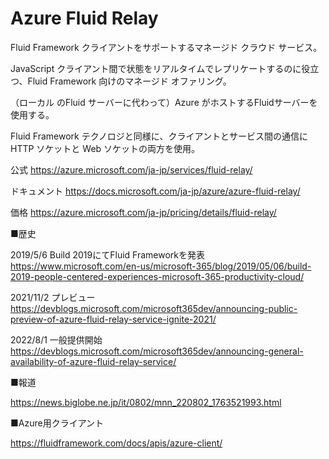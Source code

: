 # Azure Fluid Relay

Fluid Framework クライアントをサポートするマネージド クラウド サービス。

JavaScript クライアント間で状態をリアルタイムでレプリケートするのに役立つ、Fluid Framework 向けのマネージド オファリング。

（ローカル のFluid サーバーに代わって）Azure がホストするFluidサーバーを使用する。

Fluid Framework テクノロジと同様に、クライアントとサービス間の通信に HTTP ソケットと Web ソケットの両方を使用。

公式 https://azure.microsoft.com/ja-jp/services/fluid-relay/

ドキュメント https://docs.microsoft.com/ja-jp/azure/azure-fluid-relay/

価格 https://azure.microsoft.com/ja-jp/pricing/details/fluid-relay/

■歴史

2019/5/6 Build 2019にてFluid Frameworkを発表 https://www.microsoft.com/en-us/microsoft-365/blog/2019/05/06/build-2019-people-centered-experiences-microsoft-365-productivity-cloud/

2021/11/2 プレビュー https://devblogs.microsoft.com/microsoft365dev/announcing-public-preview-of-azure-fluid-relay-service-ignite-2021/

2022/8/1 一般提供開始 https://devblogs.microsoft.com/microsoft365dev/announcing-general-availability-of-azure-fluid-relay-service/

■報道

https://news.biglobe.ne.jp/it/0802/mnn_220802_1763521993.html

■Azure用クライアント

https://fluidframework.com/docs/apis/azure-client/
